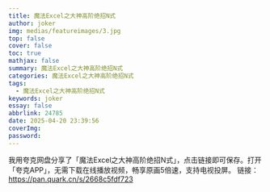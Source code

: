```yaml
---
title: 魔法Excel之大神高阶绝招N式
author: joker
img: medias/featureimages/3.jpg
top: false
cover: false
toc: true
mathjax: false
summary: 魔法Excel之大神高阶绝招N式
categories: 魔法Excel之大神高阶绝招N式
tags:
  - 魔法Excel之大神高阶绝招N式
keywords: joker
essay: false
abbrlink: 24785
date: 2025-04-20 23:39:56
coverImg:
password:
---
```


我用夸克网盘分享了「魔法Excel之大神高阶绝招N式」，点击链接即可保存。打开「夸克APP」，无需下载在线播放视频，畅享原画5倍速，支持电视投屏。
链接：https://pan.quark.cn/s/2668c5fdf723
